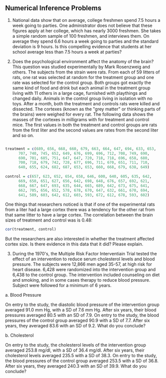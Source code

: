 Numerical Inference Problems
---------------------------------------

1. National data show that on average, college freshmen spend 7.5 hours a week going to parties.  One administrator does not believe that these figures apply at her college, which has nearly 3000 freshmen.  She takes a simple random sample of 100 freshmen, and interviews them.  On average they spend 6.6 hours a week going to parties and the standard deviation is 9 hours.  Is this compelling evidence that students at her school average less than 7.5 hours a week at parties?

2. Does the psychological environment affect the anatomy of the brain?  This question was studied experimentally by Mark Rosenzweig and others.  The subjects from the strain were rats.  From each of 59 litters of rats, one rat was selected at random for the treatment group and one rate was selected for the control group.  Both groups got exactly the same kind of food and drink but each animal in the treatment group living with 11 others in a large cage, furnished with playthings and changed daily.  Animals in the control group living in isolation with no toys.  After a month, both the treatment and controls rats were killed and dissected.  The cortexes (known as the "grey matter" or thinking parts of the brains) were weighed for every rat.  The following data shows the masses of the cortexes in milligrams with for treatment and control mice.  The first values in both the treatment and control groups are rats from the first liter and the second values are rates from the second liter and so on.

```r

treatment = c(689, 656, 668, 660, 679, 663, 664, 647, 694, 633, 653,
      707, 740, 745, 652, 649, 676, 699, 696, 712, 708, 749, 690,
      690, 701, 685, 751, 647, 647, 720, 718, 718, 696, 658, 680,
      700, 718, 679, 742, 728, 677, 696, 711, 670, 651, 711, 710,
      640, 655, 624, 682, 687, 653, 653, 660, 668, 679, 638, 649)
      
control = c(657, 623, 652, 654, 658, 646, 600, 640, 605, 635, 642,
      669, 650, 651, 627, 656, 642, 698, 648, 676, 657, 692, 621,
      668, 667, 647, 693, 635, 644, 665, 689, 642, 673, 675, 641,
      662, 705, 656, 652, 578, 678, 670, 647, 632, 661, 670, 694,
      641, 589, 603, 642, 612, 603, 593, 672, 612, 678, 593, 602)

```

One things that researchers noticed is that if one of the experimental rats from a liter had a large cortex there was a tendency for the other rat from that same litter to have a large cortex.  The correlation between the brain sizes of treatment and control was is 0.48:

```r
cor(treatment, control)
```

But the researchers are also interested in whether the treatment affected cortex size.  Is there evidence in this data that it did?  Please explain.

3. During the 1970's, the Multiple Risk Factor Interventiain Trial tested the effect of an intervention to reduce serum cholesterol levels and blood pressure.  The subjects were 12,866 men aged 35-57, at high risk for heart disease.  6,428 were randomized into the intervention group and 6,438 to the control group.  The intervention included counseling on diet and smoking, and in some cases therapy to reduce blood pressure.  Subject were followed for a minimum of 6 years.

a. Blood Pressure

On entry to the study, the diastolic blood pressure of the intervention group averaged 91.0 mm Hg, with a SD of 7.6 mm Hg.  After six years, their blood pressures averaged 80.5 with an SD of 7.9.  On entry to the study, the blood pressures of the control group averaged 90.9 with a SD of 7.7.  After six years, they averaged 83.6 with an SD of 9.2. What do you conclude?

b. Cholesterol

On entry to the study, the cholesterol levels of the intervention group averaged 253.8 mg/dl, with a SD of 36.4 mg/dl.  After six years, their cholesterol levels averaged 235.5 with a SD of 38.3.  On entry to the study, the blood pressures of the control group averaged 253.5 with a SD of 36.8.  After six years, they averaged 240.3 with an SD of 39.9. What do you conclude?
